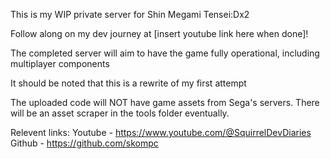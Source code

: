 This is my WIP private server for Shin Megami Tensei:Dx2

Follow along on my dev journey at [insert youtube link here when done]!

The completed server will aim to have the game fully operational, including multiplayer components

It should be noted that this is a rewrite of my first attempt

The uploaded code will NOT have game assets from Sega's servers. There will be an asset scraper in the tools folder eventually.

Relevent links:
Youtube - https://www.youtube.com/@SquirrelDevDiaries
Github - https://github.com/skompc
